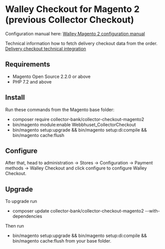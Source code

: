 # Walley Checkout for Magento 2 (previous Collector Checkout)

Configuration manual here: [Walley Magento 2 configuration manual](docs/manual.md)

Technical information how to fetch delivery checkout data from the order. [Delivery checkout technical integration](docs/deliveryCheckoutIntegration.md)

## Requirements
* Magento Open Source 2.2.0 or above
* PHP 7.2 and above

## Install
Run these commands from the Magento base folder:
* composer require collector-bank/collector-checkout-magento2
* bin/magento module:enable Webbhuset_CollectorCheckout
* bin/magento setup:upgrade && bin/magento setup:di:compile && bin/magento cache:flush

## Configure
After that, head to administration -> Stores -> Configuration -> Payment methods -> Walley Checkout and click configure to configure Walley Checkout.

## Upgrade
To upgrade run 
* composer update collector-bank/collector-checkout-magento2 --with-dependencies

Then run 
* bin/magento setup:upgrade && bin/magento setup:di:compile && bin/magento cache:flush 
from your base folder.

